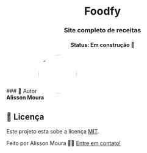<h1 align="center">
Foodfy
</h1>
<h3 align="center">
    Site completo de receitas 
</h3>
<h4 align="center">
	Status: Em construção 🚀 
</h4>
### 🦸 Autor
 <img style="border-radius: 50%;" src="https://avatars2.githubusercontent.com/u/48321754?s=460&u=9faab799c661b3f1227c25e0233a2f30b699218a&v=4" width="100px;" alt=""/><br />
<b>Alisson Moura </b>
 
## 📝 Licença

Este projeto esta sobe a licença [MIT](./LICENSE).

Feito por Alisson Moura 👋🏽 [Entre em contato!](https://www.linkedin.com/in/alisson-mo-moura/)
